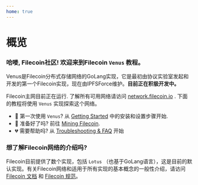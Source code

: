 ```yaml
---
home: true
---
```


# 概览

### 哈喽, Filecoin社区! 欢迎来到Filecoin `Venus`  教程。

Venus是Filecoin分布式存储网络的GoLang实现，它是最初由协议实验室发起和开发的第一个Filecoin实现，现在由IPFSForce维护。**目前正在积极开发中。**

Filecoin主网目前正在运行. 了解所有可用网络请访问 [network.filecoin.io](https://network.filecoin.io) . 下面的教程将使用 `Venus` 实现探索这个网络。

* 🍄 第一次使用 `Venus`? 从 [Getting Started](Getting-Started) 中的安装和设置步骤开始.
* 🤖 准备好了吗? 前往 [Mining Filecoin](How-To-Deploy-MingPool).
* 💔 需要帮助吗? 从 [Troubleshooting & FAQ](Troubleshooting-&-FAQ) 开始

### 想了解Filecoin网络的介绍吗?

Filecoin目前提供了数个实现，包括 `Lotus` （也基于GoLang语言），这是目前的默认实现。有关Filecoin网络和适用于所有实现的基本概念的一般性介绍，请访问 [Filecoin 文档](https://docs.filecoin.io) 和 [Filecoin 规范](https://spec.filecoin.io)。
